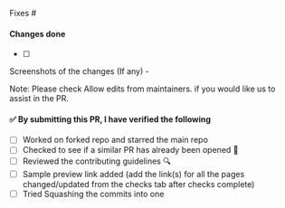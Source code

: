 Fixes #

<!-- what all has been done in this pull request -->
#### Changes done

- [ ]

Screenshots of the changes (If any) -

Note: Please check Allow edits from maintainers. if you would like us to assist in the PR.

<!-- Before creating a PR, make sure to verify the following. -->
#### ✅️ By submitting this PR, I have verified the following
<!-- put an x inside the square brackets to mark it as done -->
- [ ] Worked on forked repo and starred the main repo
- [ ] Checked to see if a similar PR has already been opened 🤔️
- [ ] Reviewed the contributing guidelines 🔍️
- [ ] Sample preview link added (add the link(s) for all the pages changed/updated from the checks tab after checks complete)
- [ ] Tried Squashing the commits into one
